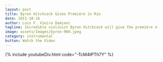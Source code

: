 ```yaml
---
layout: post
title: Byron Hitchcock Gives Première in Rio
date: 2011-10-16
author: Luis F. Vieira Damiani
tagline: Incredible violinist Byron Hitchcock will give the première of my <a href="/solo-violin-suite-2010.html"><em>Solo Violin Suite (2010)</em></a>, winner of the prestigious 2010 Classical Composition Award by the <a href="http://www.funarte.gov.br">National Foundation of Arts</a> in Brazil. The event will take place in Sala Funarte Sidney Miller.
image: assets/Images/byron-960.jpeg
category: instrumental
button: Watch the Video
---
```


{% include youtubeDiv.html code="-TcM4tPTh7Y" %}